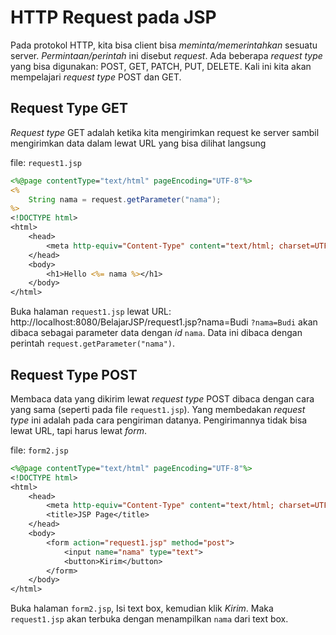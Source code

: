# HTTP Request pada JSP

Pada protokol HTTP, kita bisa client bisa _meminta/memerintahkan_ sesuatu server. _Permintaan/perintah_ ini disebut _request_. Ada beberapa _request type_ yang bisa digunakan: POST, GET, PATCH, PUT, DELETE. Kali ini kita akan mempelajari _request type_ POST dan GET.

## Request Type GET
_Request type_ GET adalah ketika kita mengirimkan request ke server sambil mengirimkan data dalam lewat URL yang bisa dilihat langsung

file: `request1.jsp`
```jsp
<%@page contentType="text/html" pageEncoding="UTF-8"%>
<%
    String nama = request.getParameter("nama");
%>
<!DOCTYPE html>
<html>
    <head>
        <meta http-equiv="Content-Type" content="text/html; charset=UTF-8">
    </head>
    <body>
        <h1>Hello <%= nama %></h1>
    </body>
</html>
```

Buka halaman `request1.jsp` lewat URL: http://localhost:8080/BelajarJSP/request1.jsp?nama=Budi
`?nama=Budi` akan dibaca sebagai parameter data dengan _id_ `nama`. Data ini dibaca dengan perintah `request.getParameter("nama")`.

## Request Type POST
Membaca data yang dikirim lewat _request type_ POST dibaca dengan cara yang sama (seperti pada file `request1.jsp`). Yang membedakan _request type_ ini adalah pada cara pengiriman datanya. Pengirimannya tidak bisa lewat URL, tapi harus lewat _form_.

file: `form2.jsp`
```jsp
<%@page contentType="text/html" pageEncoding="UTF-8"%>
<!DOCTYPE html>
<html>
    <head>
        <meta http-equiv="Content-Type" content="text/html; charset=UTF-8">
        <title>JSP Page</title>
    </head>
    <body>
        <form action="request1.jsp" method="post">
            <input name="nama" type="text">
            <button>Kirim</button>
        </form>
    </body>
</html>
```

Buka halaman `form2.jsp`, Isi text box, kemudian klik _Kirim_. Maka `request1.jsp` akan terbuka dengan menampilkan `nama` dari text box.